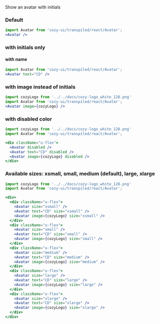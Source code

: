 Show an avatar with initials

### Default

```jsx
import Avatar from 'cozy-ui/transpiled/react/Avatar';
<Avatar />
```

### with initials only

#### with name

```jsx
import Avatar from 'cozy-ui/transpiled/react/Avatar';
<Avatar text="CD" />
```

### with image instead of initials

```jsx
import cozyLogo from '../../docs/cozy-logo_white_128.png'
import Avatar from 'cozy-ui/transpiled/react/Avatar';
<Avatar image={cozyLogo} />
```

### with disabled color

```jsx
import cozyLogo from '../../docs/cozy-logo_white_128.png'
import Avatar from 'cozy-ui/transpiled/react/Avatar';

<div className="u-flex">
  <Avatar disabled />
  <Avatar text="CD" disabled />
  <Avatar image={cozyLogo} disabled />
</div>
```

### Available sizes: xsmall, small, medium (default), large, xlarge

```jsx
import cozyLogo from '../../docs/cozy-logo_white_128.png'
import Avatar from 'cozy-ui/transpiled/react/Avatar';

<div>
  <div className="u-flex">
    <Avatar size="xsmall" />
    <Avatar text="CD" size="xsmall" />
    <Avatar image={cozyLogo} size="xsmall" />
  </div>
  <div className="u-flex">
    <Avatar size="small" />
    <Avatar text="CD" size="small" />
    <Avatar image={cozyLogo} size="small" />
  </div>
  <div className="u-flex">
    <Avatar size="medium" />
    <Avatar text="CD" size="medium" />
    <Avatar image={cozyLogo} size="medium" />
  </div>
  <div className="u-flex">
    <Avatar size="large" />
    <Avatar text="CD" size="large" />
    <Avatar image={cozyLogo} size="large" />
  </div>
  <div className="u-flex">
    <Avatar size="xlarge" />
    <Avatar text="CD" size="xlarge" />
    <Avatar image={cozyLogo} size="xlarge" />
  </div>
</div>
```
